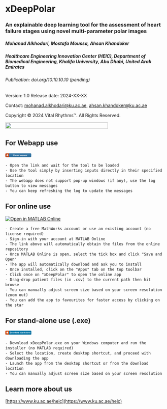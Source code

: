 # xDeepPolar
### An explainable deep learning tool for the assessment of heart failure stages using novel multi-parameter polar images

##### Mohanad Alkhodari, Mostafa Moussa, Ahsan Khandoker
##### Healthcare Engineering Innovation Center (HEIC), Department of Biomedical Engineering, Khalifa University, Abu Dhabi, United Arab Emirates

###### Publication: doi.org/10.10.10.10 (pending)

Version: 1.0 Release date: 2024-XX-XX

Contact: mohanad.alkhodari@ku.ac.ae, ahsan.khandoker@ku.ac.ae

Copyright © 2024 Vital Rhythms™. All Rights Reserved.

<img src="https://github.com/malkhodari/xDeepPolar/assets/62998803/6c40b86b-a3ab-40ad-bfd7-d9e700e64c0d" width="80%" height="80%">

## For Webapp use

[<img src="hyperlink3.png" width="16.35%" height="16.35%">
](https://conr8019jf97.share.zrok.io/webapps/home/session.html?app=xDeepPolar)

```
- Open the link and wait for the tool to be loaded
- Use the tool simply by inserting inputs directly in their specified location 
- The webapp does not support pop-up windows (if any), use the log button to view messages
- You can keep refreshing the log to update the messages
```

## For online use
[![Open in MATLAB Online](https://www.mathworks.com/images/responsive/global/open-in-matlab-online.svg)](https://matlab.mathworks.com/open/github/v1?repo=malkhodari/xDeepPolar&file=xDeepPolar.mlappinstall)

```
- Create a free MathWorks account or use an existing account (no license required)
- Sign-in with your account at MATLAB Online
- The link above will automatically obtain the files from the online repository
- Once MATLAB Online is open, select the tick box and click "Save and Open"
- The app will automatically download and ask you to install
- Once installed, click on the "Apps" tab on the top toolbar
- Click once on "xDeepPolar" to open the online app
- Drag-drop patient files (in .csv) to the current path then hit browse
- You can manually adjust screen size based on your screen resolution (zoom out)
- You can add the app to favourites for faster access by clicking on the star
```

## For stand-alone use (.exe)
[<img src="hyperlink2.png" width="16.35%" height="16.35%">
](https://kudrive.ku.ac.ae/no-shib/index.php/s/bSYaYaHUegxIh3y/download)

```
- Download xDeepPolar.exe on your Windows computer and run the installer (no MATLAB required)
- Select the location, create desktop shortcut, and proceed with downloading the app 
- Launch the app from the desktop shortcut or from the download location
- You can manually adjust screen size based on your screen resolution
```

## Learn more about us
[https://www.ku.ac.ae/heic](https://www.ku.ac.ae/heic)

